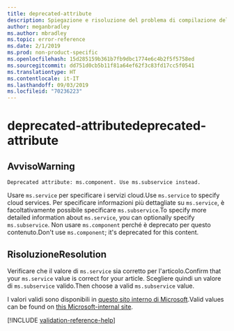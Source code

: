 ```yaml
---
title: deprecated-attribute
description: Spiegazione e risoluzione del problema di compilazione della documentazione deprecated-attribute
author: meganbradley
ms.author: mbradley
ms.topic: error-reference
ms.date: 2/1/2019
ms.prod: non-product-specific
ms.openlocfilehash: 15d285159b361b7fb9dbc1774e6c4b2f5f5758ed
ms.sourcegitcommit: dd751d0cb5b11f81a64ef62f3c83fd17cc5f0541
ms.translationtype: HT
ms.contentlocale: it-IT
ms.lasthandoff: 09/03/2019
ms.locfileid: "70236223"
---
```

# <a name="deprecated-attribute"></a><span data-ttu-id="8bd49-103">deprecated-attribute</span><span class="sxs-lookup"><span data-stu-id="8bd49-103">deprecated-attribute</span></span>

## <a name="warning"></a><span data-ttu-id="8bd49-104">Avviso</span><span class="sxs-lookup"><span data-stu-id="8bd49-104">Warning</span></span>

`Deprecated attribute: ms.component. Use ms.subservice instead.`

<span data-ttu-id="8bd49-105">Usare `ms.service` per specificare i servizi cloud.</span><span class="sxs-lookup"><span data-stu-id="8bd49-105">Use `ms.service` to specify cloud services.</span></span> <span data-ttu-id="8bd49-106">Per specificare informazioni più dettagliate su `ms.service`, è facoltativamente possibile specificare `ms.subservice`.</span><span class="sxs-lookup"><span data-stu-id="8bd49-106">To specify more detailed information about `ms.service`, you can optionally specify `ms.subservice`.</span></span> <span data-ttu-id="8bd49-107">Non usare `ms.component` perché è deprecato per questo contenuto.</span><span class="sxs-lookup"><span data-stu-id="8bd49-107">Don't use `ms.component`; it's deprecated for this content.</span></span>

## <a name="resolution"></a><span data-ttu-id="8bd49-108">Risoluzione</span><span class="sxs-lookup"><span data-stu-id="8bd49-108">Resolution</span></span>

<span data-ttu-id="8bd49-109">Verificare che il valore di `ms.service` sia corretto per l'articolo.</span><span class="sxs-lookup"><span data-stu-id="8bd49-109">Confirm that your `ms.service` value is correct for your article.</span></span> <span data-ttu-id="8bd49-110">Scegliere quindi un valore di `ms.subservice` valido.</span><span class="sxs-lookup"><span data-stu-id="8bd49-110">Then choose a valid `ms.subservice` value.</span></span>

<span data-ttu-id="8bd49-111">I valori validi sono disponibili in [questo sito interno di Microsoft](https://docsmetadatatool.azurewebsites.net/allowlists).</span><span class="sxs-lookup"><span data-stu-id="8bd49-111">Valid values can be found on [this Microsoft-internal site](https://docsmetadatatool.azurewebsites.net/allowlists).</span></span>

<!--make sure to add this file to your includes folder and verify the path-->
[!INCLUDE [validation-reference-help](includes/validation-reference-help.md)]
